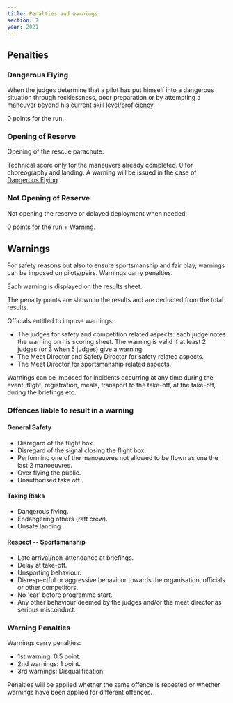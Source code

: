 ```yaml
---
title: Penalties and warnings
section: 7
year: 2021
---
```


## Penalties

### Dangerous Flying

When the judges determine that a pilot has put himself into a dangerous situation through recklessness, poor preparation or by attempting a maneuver beyond his current skill level/proficiency.

0 points for the run.

### Opening of Reserve

Opening of the rescue parachute:

Technical score only for the maneuvers already completed. 0 for choreography and landing. A warning will be issued in the case of [Dangerous Flying](##)

### Not Opening of Reserve

Not opening the reserve or delayed deployment when needed:

0 points for the run + Warning.

## Warnings

For safety reasons but also to ensure sportsmanship and fair play, warnings can be imposed on pilots/pairs. Warnings carry penalties.

Each warning is displayed on the results sheet.

The penalty points are shown in the results and are deducted from the total results.

Officials entitled to impose warnings:
* The judges for safety and competition related aspects: each judge notes the warning on his scoring sheet. The warning is valid if at least 2 judges (or 3 when 5 judges) give a warning.
* The Meet Director and Safety Director for safety related aspects.
* The Meet Director for sportsmanship related aspects.

Warnings can be imposed for incidents occurring at any time during the event: flight, registration, meals, transport to the take-off, at the take-off, during the briefings etc.

### Offences liable to result in a warning

#### General Safety

* Disregard of the flight box.
* Disregard of the signal closing the flight box.
* Performing one of the manoeuvres not allowed to be flown as one the last 2 manoeuvres.
* Over flying the public.
* Unauthorised take off.

#### Taking Risks

* Dangerous flying.
* Endangering others (raft crew).
* Unsafe landing.

#### Respect -- Sportsmanship

* Late arrival/non-attendance at briefings.
* Delay at take-off.
* Unsporting behaviour.
* Disrespectful or aggressive behaviour towards the organisation, officials or other competitors.
* No 'ear' before programme start.
* Any other behaviour deemed by the judges and/or the meet director as serious misconduct.

### Warning Penalties

Warnings carry penalties:
* 1st warning: 0.5 point.
* 2nd warnings: 1 point.
* 3rd warnings: Disqualification.

Penalties will be applied whether the same offence is repeated or whether warnings have been applied for different offences.
